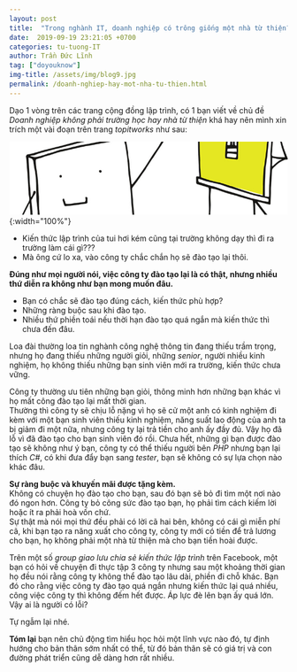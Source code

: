 ```yaml
---
layout: post
title:  "Trong nghành IT, doanh nghiệp có trông giống một nhà từ thiện?"
date:  2019-09-19 23:21:05 +0700
categories: tu-tuong-IT
author: Trần Đức Lĩnh
tag: ["doyouknow"]
img-title: /assets/img/blog9.jpg
permalink: /doanh-nghiep-hay-mot-nha-tu-thien.html
---
```

Dạo 1 vòng trên các trang cộng đồng lập trình, có 1 bạn viết về chủ đề *Doanh nghiệp không phải trường học hay nhà từ thiện* khá hay nên mình xin trích một vài đoạn trên trang *topitworks* như sau:

![image-title-here](/assets/img/img-post/cong-ty-hay-nha-tu-thien/img-title.jpg){:width="100%"}

* Kiến thức lập trình của tui hơi kém cũng tại trường không dạy thì đi ra trường làm cái gì???
* Mà ông cứ lo xa, vào công ty chắc chắn họ sẽ đào tạo lại thôi.

**Đúng như mọi người nói, việc công ty đào tạo lại là có thật, nhưng nhiều thứ diễn ra không như bạn mong muốn đâu.**
* Bạn có chắc sẽ đào tạo đúng cách, kiến thức phù hợp?
* Những ràng buộc sau khi đào tạo.
* Nhiều thứ phiền toái nếu thời hạn đào tạo quá ngắn mà kiến thức thì chưa đến đâu.

Loa đài thường loa tin nghành công nghệ thông tin đang thiếu trầm trọng, nhưng họ đang thiếu những người giỏi, những *senior*, người nhiều kinh nghiệm, họ không thiếu những bạn sinh viên mới ra trường, kiến thức chưa vững.<br/>

Công ty thường ưu tiên những bạn giỏi, thông minh hơn những bạn khác vì họ mất công đào tạo lại mất thời gian.<br/>
Thường thì công ty sẽ chịu lỗ nặng vì họ sẽ cử một anh có kinh nghiệm đi kèm với một bạn sinh viên thiếu kinh nghiệm, năng suất lao động của anh ta bị giảm đi một nữa, nhưng công ty lại trả tiền cho anh ấy đầy đủ. Vậy họ đã lỗ vì đã đào tạo cho bạn sinh viên đó rồi. Chưa hết, những gì bạn được đào tạo sẽ không như ý bạn, công ty có thể thiếu người bên *PHP* nhưng bạn lại thích *C#*, có khi đưa đẩy bạn sang *tester*, bạn sẽ không có sự lựa chọn nào khác đâu.

**Sự ràng buộc và khuyến mãi được tặng kèm.**<br/>
Không có chuyện họ đào tạo cho bạn, sau đó bạn sẽ bỏ đi tìm một nơi nào đó ngon hơn. Công ty bỏ công sức đào tạo bạn, họ phải tìm cách kiếm lời hoặc ít ra phải hoà vốn chứ.<br/>
Sự thật mà nói mọi thứ đều phải có lời cã hai bên, không có cái gì miễn phí cã, khi bạn tạo ra năng xuất cho công ty, công ty mới có tiền để trả lương cho bạn, họ không phải một nhà từ thiện mà cho bạn tiền hoài được.

Trên một số *group giao lưu chia sẻ kiến thức lập trình* trên Facebook, một bạn có hỏi về chuyện đi thực tập 3 công ty nhưng sau một khoảng thời gian họ đều nói rằng công ty không thể đào tạo lâu dài, phiền đi chỗ khác. Bạn đó cho rằng việc công ty đào tạo quá ngắn nhưng kiến thức lại quá nhiều, công việc công ty thì không đếm hết được. Áp lực đè lên bạn ấy quá lớn. Vậy ai là người có lỗi?<br/>

Tự ngẫm lại nhé.

**Tóm lại** bạn nên chủ động tìm hiểu học hỏi một lĩnh vực nào đó, tự định hướng cho bản thân sớm nhất có thể, từ đó bản thân sẽ có giá trị và con đường phát triển cũng dễ dàng hơn rất nhiều.